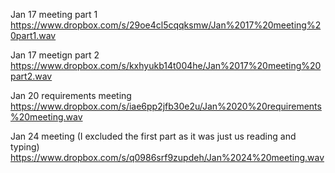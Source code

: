 Jan 17 meeting part 1
https://www.dropbox.com/s/29oe4cl5cqqksmw/Jan%2017%20meeting%20part1.wav

Jan 17 meetign part 2
https://www.dropbox.com/s/kxhyukb14t004he/Jan%2017%20meeting%20part2.wav

Jan 20 requirements meeting
https://www.dropbox.com/s/iae6pp2jfb30e2u/Jan%2020%20requirements%20meeting.wav

Jan 24 meeting (I excluded the first part as it was just us reading and typing)
https://www.dropbox.com/s/q0986srf9zupdeh/Jan%2024%20meeting.wav